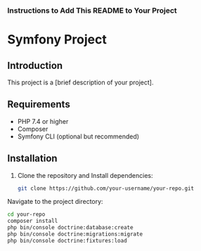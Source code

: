 ### Instructions to Add This README to Your Project
# Symfony Project

## Introduction
This project is a [brief description of your project].

## Requirements
- PHP 7.4 or higher
- Composer
- Symfony CLI (optional but recommended)

## Installation
1. Clone the repository and Install dependencies:
   ```bash
   git clone https://github.com/your-username/your-repo.git
Navigate to the project directory:

   ```bash  
   cd your-repo
   composer install
   php bin/console doctrine:database:create
   php bin/console doctrine:migrations:migrate
   php bin/console doctrine:fixtures:load

